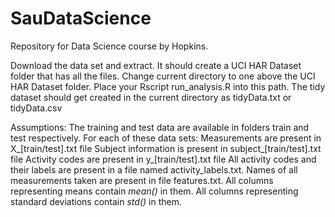 SauDataScience
==============

Repository for Data Science course by Hopkins.

Download the data set and extract. It should create a UCI HAR Dataset folder that has all the files.
Change current directory to one above the UCI HAR Dataset folder. 
Place your Rscript run_analysis.R into this path.
The tidy dataset should get created in the current directory as tidyData.txt or tidyData.csv

Assumptions:
The training and test data are available in folders train and test respectively.
For each of these data sets:
Measurements are present in X_[train/test].txt file
Subject information is present in subject_[train/test].txt file
Activity codes are present in y_[train/test].txt file
All activity codes and their labels are present in a file named activity_labels.txt.
Names of all measurements taken are present in file features.txt.
All columns representing means contain *mean()* in them.
All columns representing standard deviations contain *std()* in them.
